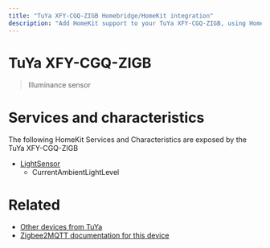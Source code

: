 ```yaml
---
title: "TuYa XFY-CGQ-ZIGB Homebridge/HomeKit integration"
description: "Add HomeKit support to your TuYa XFY-CGQ-ZIGB, using Homebridge, Zigbee2MQTT and homebridge-z2m."
---
```

<!---
This file has been GENERATED using src/docgen/docgen.ts
DO NOT EDIT THIS FILE MANUALLY!
-->
# TuYa XFY-CGQ-ZIGB
> Illuminance sensor


# Services and characteristics
The following HomeKit Services and Characteristics are exposed by
the TuYa XFY-CGQ-ZIGB

* [LightSensor](../../sensors.md)
  * CurrentAmbientLightLevel


# Related
* [Other devices from TuYa](../index.md#tuya)
* [Zigbee2MQTT documentation for this device](https://www.zigbee2mqtt.io/devices/XFY-CGQ-ZIGB.html)